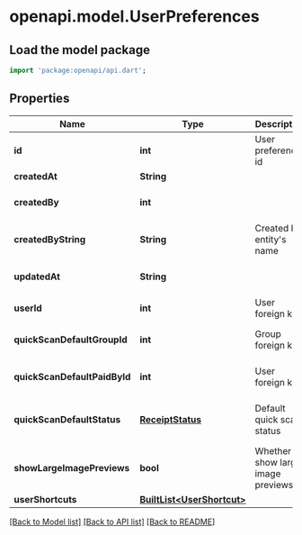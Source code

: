 # openapi.model.UserPreferences

## Load the model package
```dart
import 'package:openapi/api.dart';
```

## Properties
Name | Type | Description | Notes
------------ | ------------- | ------------- | -------------
**id** | **int** | User preferences id | 
**createdAt** | **String** |  | 
**createdBy** | **int** |  | [optional] [default to 0]
**createdByString** | **String** | Created by entity's name | [optional] [default to '']
**updatedAt** | **String** |  | [optional] [default to '']
**userId** | **int** | User foreign key | 
**quickScanDefaultGroupId** | **int** | Group foreign key | [optional] [default to 0]
**quickScanDefaultPaidById** | **int** | User foreign key | [optional] [default to 0]
**quickScanDefaultStatus** | [**ReceiptStatus**](ReceiptStatus.md) | Default quick scan status | [optional] [default to 'OPEN']
**showLargeImagePreviews** | **bool** | Whether to show large image previews | [optional] 
**userShortcuts** | [**BuiltList&lt;UserShortcut&gt;**](UserShortcut.md) |  | [optional] 

[[Back to Model list]](../README.md#documentation-for-models) [[Back to API list]](../README.md#documentation-for-api-endpoints) [[Back to README]](../README.md)


